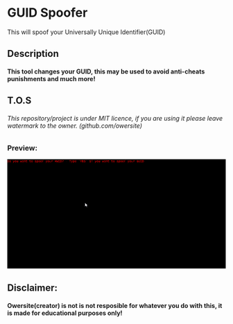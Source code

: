 # GUID Spoofer
This will spoof your Universally Unique Identifier(GUID)

## Description
#### This tool changes your GUID, this may be used to avoid anti-cheats punishments and much more!

## T.O.S
###### This repository/project is under MIT licence, if you are using it please leave watermark to the owner. (github.com/owersite)


### Preview:
![preview](ex.gif)




## Disclaimer:
#### Owersite(creator) is not is not resposible for whatever you do with this, it is made for educational purposes only!

